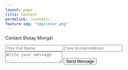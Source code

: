 ```yaml
---
layout: page
title: Contact
permalink: /contact/
feature-img: "img/color.png"
---
```


Contact Stutay Monga!

<form action="https://getsimpleform.com/messages?form_api_token=d53afb10e3b93bea3df4ccd00c714b8e" method="post">
  <!-- the redirect_to is optional, the form will redirect to the referrer on submission -->
<input type='hidden' name='redirect_to' value='http://stutay.monga.com/thank-you/' />
  <input type='text' name='name' placeholder='Your Full Name' />
  <input type='email' name='email' placeholder='Your E-mail Address' />
  <textarea name='message' placeholder='Write your message ...'></textarea>
  <input type='submit' value='Send Message' />
</form>
